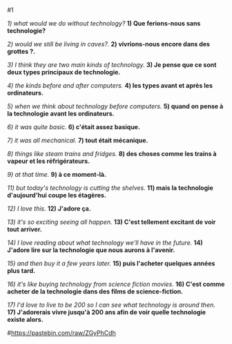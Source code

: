 
#1


*1) what would we do without technology?*
**1) Que ferions-nous sans technologie?**


*2) would we still be living in caves?.*
**2) vivrions-nous encore dans des grottes ?.**


*3) I think they are two main kinds of technology.*
**3) Je pense que ce sont deux types principaux de technologie.**


*4) the kinds before and after computers.*
**4) les types avant et après les ordinateurs.**


*5) when we think about technology before computers.*
**5) quand on pense à la technologie avant les ordinateurs.**


*6) it was quite basic.*
**6) c'était assez basique.**


*7) it was all mechanical.*
**7) tout était mécanique.**


*8) things like steam trains and fridges.*
**8) des choses comme les trains à vapeur et les réfrigérateurs.**


*9) at that time.*
**9) à ce moment-là.**



*11) but today's technology is cutting the shelves.*
**11) mais la technologie d'aujourd'hui coupe les étagères.**


*12) I love this.*
**12) J'adore ça.**


*13) it's so exciting seeing all happen.*
**13) C'est tellement excitant de voir tout arriver.**


*14) I love reading about what technology we'll have in the future.*
**14) J'adore lire sur la technologie que nous aurons à l'avenir.**


*15) and then buy it a few years later.*
**15) puis l'acheter quelques années plus tard.**


*16) it's like buying technology from science fiction movies.*
**16) C'est comme acheter de la technologie dans des films de science-fiction.**


*17) I'd love to live to be 200 so I can see what technology is around then.*
**17) J'adorerais vivre jusqu'à 200 ans afin de voir quelle technologie existe alors.**

#https://pastebin.com/raw/ZGyPhCdh
